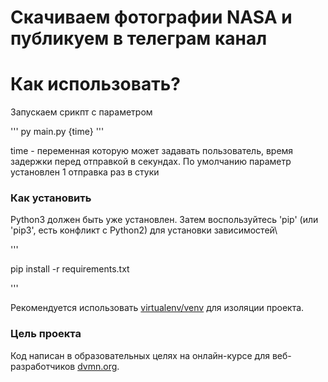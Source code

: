 # Скачиваем фотографии NASA и публикуем в телеграм канал

# Как использовать?

Запускаем срикпт с параметром

'''
py main.py {time}
'''

time - переменная которую может задавать пользователь, время задержки перед отправкой в секундах. По умолчанию параметр установлен 1 отправка раз в стуки

### Как установить

Python3 должен быть уже установлен.
Затем воспользуйтесь 'pip' (или 'pip3', есть конфликт с Python2) для установки зависимостей\

'''

pip install -r requirements.txt

'''

Рекомендуется использовать [virtualenv/venv](https://docs.python.org/3/library/venv.html) для изоляции проекта.

### Цель проекта

Код написан в образовательных целях на онлайн-курсе для веб-разработчиков [dvmn.org](https://dvmn.org/).